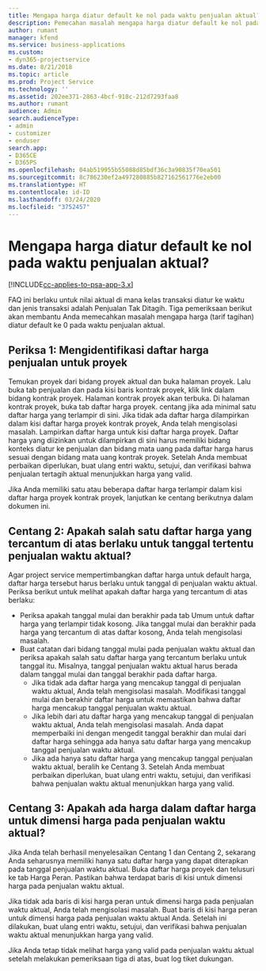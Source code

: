 ```yaml
---
title: Mengapa harga diatur default ke nol pada waktu penjualan aktual?
description: Pemecahan masalah mengapa harga diatur default ke nol pada penjualan waktu aktual.
author: rumant
manager: kfend
ms.service: business-applications
ms.custom:
- dyn365-projectservice
ms.date: 8/21/2018
ms.topic: article
ms.prod: Project Service
ms.technology: ''
ms.assetid: 202ee371-2863-4bcf-918c-212d7293faa8
ms.author: rumant
audience: Admin
search.audienceType:
- admin
- customizer
- enduser
search.app:
- D365CE
- D365PS
ms.openlocfilehash: 04ab519955b55088d85bdf36c3a90835f70ea501
ms.sourcegitcommit: 8c786230ef2a497280885b827162561776e2eb00
ms.translationtype: HT
ms.contentlocale: id-ID
ms.lasthandoff: 03/24/2020
ms.locfileid: "3752457"
---
```

# <a name="why-is-price-defaulting-to-zero-on-time-sales-actuals"></a>Mengapa harga diatur default ke nol pada waktu penjualan aktual?

[!INCLUDE[cc-applies-to-psa-app-3.x](../includes/cc-applies-to-psa-app-3x.md)]

FAQ ini berlaku untuk nilai aktual di mana kelas transaksi diatur ke waktu dan jenis transaksi adalah Penjualan Tak Ditagih. Tiga pemeriksaan berikut akan membantu Anda memecahkan masalah mengapa harga (tarif tagihan) diatur default ke 0 pada waktu penjualan aktual.

## <a name="check-1-identify-the-sales-price-list-for-the-project"></a>Periksa 1: Mengidentifikasi daftar harga penjualan untuk proyek

Temukan proyek dari bidang proyek aktual dan buka halaman proyek. Lalu buka tab penjualan dan pada kisi baris kontrak proyek, klik link dalam bidang kontrak proyek. Halaman kontrak proyek akan terbuka. Di halaman kontrak proyek, buka tab daftar harga proyek. centang jika ada minimal satu daftar harga yang terlampir di sini. Jika tidak ada daftar harga dilampirkan dalam kisi daftar harga proyek kontrak proyek, Anda telah mengisolasi masalah. Lampirkan daftar harga untuk kisi daftar harga proyek. Daftar harga yang diizinkan untuk dilampirkan di sini harus memiliki bidang konteks diatur ke penjualan dan bidang mata uang pada daftar harga harus sesuai dengan bidang mata uang kontrak proyek. Setelah Anda membuat perbaikan diperlukan, buat ulang entri waktu, setujui, dan verifikasi bahwa penjualan tertagih aktual menunjukkan harga yang valid. 

Jika Anda memiliki satu atau beberapa daftar harga terlampir dalam kisi daftar harga proyek kontrak proyek, lanjutkan ke centang berikutnya dalam dokumen ini.

## <a name="check-2-are-any-of-the-price-lists-identified-above-valid-for-the-specific-date-of-the-time-sales-actual"></a>Centang 2: Apakah salah satu daftar harga yang tercantum di atas berlaku untuk tanggal tertentu penjualan waktu aktual?

Agar project service mempertimbangkan daftar harga untuk default harga, daftar harga tersebut harus berlaku untuk tanggal di penjualan waktu aktual. Periksa berikut untuk melihat apakah daftar harga yang tercantum di atas berlaku:
- Periksa apakah tanggal mulai dan berakhir pada tab Umum untuk daftar harga yang terlampir tidak kosong. Jika tanggal mulai dan berakhir pada harga yang tercantum di atas daftar kosong, Anda telah mengisolasi masalah. 
- Buat catatan dari bidang tanggal mulai pada penjualan waktu aktual dan periksa apakah salah satu daftar harga yang tercantum berlaku untuk tanggal itu. Misalnya, tanggal penjualan waktu aktual harus berada dalam tanggal mulai dan tanggal berakhir pada daftar harga. 
    - Jika tidak ada daftar harga yang mencakup tanggal di penjualan waktu aktual, Anda telah mengisolasi masalah. Modifikasi tanggal mulai dan berakhir daftar harga untuk memastikan bahwa daftar harga mencakup tanggal penjualan waktu aktual. 
    - Jika lebih dari atu daftar harga yang mencakup tanggal di penjualan waktu aktual, Anda telah mengisolasi masalah. Anda dapat memperbaiki ini dengan mengedit tanggal berakhir dan mulai dari daftar harga sehingga ada hanya satu daftar harga yang mencakup tanggal penjualan waktu aktual. 
    - Jika ada hanya satu daftar harga yang mencakup tanggal penjualan waktu aktual, beralih ke Centang 3.
Setelah Anda membuat perbaikan diperlukan, buat ulang entri waktu, setujui, dan verifikasi bahwa penjualan waktu aktual menunjukkan harga yang valid.

## <a name="check-3-is-there-a-price-in-the-price-list-for-the-pricing-dimensions-on-the-time-sales-actual"></a>Centang 3: Apakah ada harga dalam daftar harga untuk dimensi harga pada penjualan waktu aktual?

Jika Anda telah berhasil menyelesaikan Centang 1 dan Centang 2, sekarang Anda seharusnya memiliki hanya satu daftar harga yang dapat diterapkan pada tanggal penjualan waktu aktual. Buka daftar harga proyek dan telusuri ke tab Harga Peran. Pastikan bahwa terdapat baris di kisi untuk dimensi harga pada penjualan waktu aktual.

Jika tidak ada baris di kisi harga peran untuk dimensi harga pada penjualan waktu aktual, Anda telah mengisolasi masalah. Buat baris di kisi harga peran untuk dimensi harga pada penjualan waktu aktual Anda. Setelah ini dilakukan, buat ulang entri waktu, setujui, dan verifikasi bahwa penjualan waktu aktual menunjukkan harga yang valid.

Jika Anda tetap tidak melihat harga yang valid pada penjualan waktu aktual setelah melakukan pemeriksaan tiga di atas, buat log tiket dukungan. 

